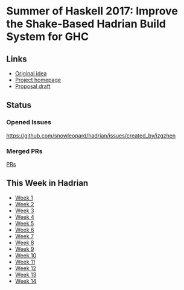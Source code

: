 Summer of Haskell 2017: Improve the Shake-Based Hadrian Build System for GHC
====

## Links

- [Original idea](https://summer.haskell.org/ideas.html#hadrian-ghc)
- [Project homepage](https://github.com/snowleopard/hadrian/)
- [Proposal draft](proposal.md)

## Status

### Opened Issues

https://github.com/snowleopard/hadrian/issues/created_by/izgzhen

### Merged PRs

[PRs](https://github.com/snowleopard/hadrian/pulls?q=is%3Apr+is%3Aclosed+author%3Aizgzhen)

## This Week in Hadrian

- [Week 1](weekly-notes/week1.md)
- [Week 2](weekly-notes/week2.md)
- [Week 3](weekly-notes/week3.md)
- [Week 4](weekly-notes/week4.md)
- [Week 5](weekly-notes/week5.md)
- [Week 6](weekly-notes/week6.md)
- [Week 7](weekly-notes/week7.md)
- [Week 8](weekly-notes/week8.md)
- [Week 9](weekly-notes/week9.md)
- [Week 10](weekly-notes/week10.md)
- [Week 11](weekly-notes/week11.md)
- [Week 12](weekly-notes/week12.md)
- [Week 13](weekly-notes/week13.md)
- [Week 14](weekly-notes/week14.md)
